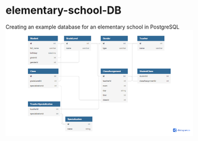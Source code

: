 # elementary-school-DB
Creating an example database for an elementary school in PostgreSQL
![Schema](ElementarySchoolSchema.PNG)
